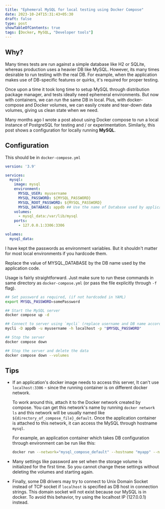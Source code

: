 ```yaml
---
title: "Ephemeral MySQL for local testing using Docker Compose"
date: 2023-10-24T15:31:43+05:30
draft: false
type: post
showTableOfContents: true
tags: [Docker, MySQL, "Developer tools"]
---
```


## Why?

Many times tests are run against a simple database like H2 or SQLite, whereas production uses a heavier DB like MySQL. However, its many times desirable to run testing with the real DB. For example, when the application makes use of DB-specific features or quirks, it's required for proper testing.

Once upon a time it took long time to setup MySQL through distribution package manager, and tests ideally need ephemeral environments. But now with containers, we can run the same DB in local. Plus, with docker-compose and Docker volumes, we can easily create and tear-down data volumes, giving us clean state when we need.

Many months ago I wrote a post about using Docker compose to run a local instance of PostgreSQL for testing and / or experimentation. Similarly, this post shows a configuration for locally running __MySQL__.

## Configuration

This should be in `docker-compose.yml`

```yaml
version: '3.9'

services:
  mysql:
    image: mysql
    environment:
      MYSQL_USER: myusername
      MYSQL_PASSWORD: ${MYSQL_PASSWORD}
      MYSQL_ROOT_PASSWORD: ${MYSQL_PASSWORD}
      MYSQL_DATABASE: appdb ## Use the name of Database used by application
    volumes:
      - mysql_data:/var/lib/mysql
    ports:
      - 127.0.0.1:3306:3306

volumes:
  mysql_data:
```

I have kept the passwords as environment variables. But it shouldn't matter for most local environments if you hardcode them.

Replace the value of MYSQL_DATABASE by the DB name used by the application code.

Usage is fairly straightforward. Just make sure to run these commands in same directory as `docker-compose.yml` (or pass the file explicitly through `-f` flag).

```bash
## Set password as required, (if not hardcoded in YAML)
export MYSQL_PASSWORD=somePassword

## Start the MySQL server
docker compose up -d

## Connect to server using `mycli` (replace username and DB name accordingly)
mycli -D appdb -u myusername -h localhost -p "$MYSQL_PASSWORD"

## Stop the server
docker compose down

## Stop the server and delete the data
docker compose down --volumes
```

## Tips

* If an application's docker image needs to access this server, It can't use `localhost:3306` - since the running container is on different docker network.

  To work around this, attach it to the Docker network created by compose. You can get this network's name by running `docker network ls` and this network will be usually named like `${directory_of_compose_file}_default`. Once the application container is attached to this network, it can access the MySQL through hostname `mysql`.

  For example, an application container which takes DB configuration through environment can be run like this:

  ```bash
  docker run --network="mysql_compose_default" --hostname "myapp" --name "myapp" -dp 127.0.0.1:8000:80 -e MYSQL_USER="myuser" -e MYSQL_PASSWORD="mypassword" -e MYSQL_HOST=mysql "myapp-image:latest"
  ```

* Many settings like password are set when the storage volume is initialized for the first time. So you cannot change these settings without deleting the volumes and starting again.

* Finally, some DB drivers may try to connect to Unix Domain Socket instead of TCP socket if `localhost` is specified as DB host in connection strings. This domain socket will not exist because our MySQL is in docker. To avoid this behavior, try using the localhost IP (127.0.0.1) instead.
